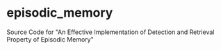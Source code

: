 # episodic_memory
Source Code for "An Effective Implementation of Detection and Retrieval Property of Episodic Memory"

